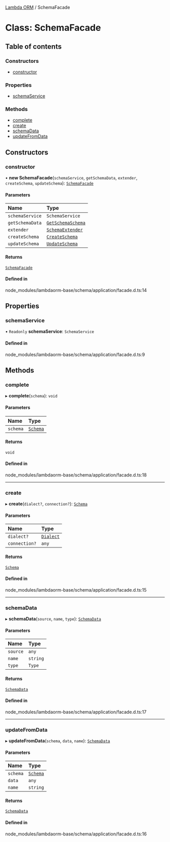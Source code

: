[Lambda ORM](../README.md) / SchemaFacade

# Class: SchemaFacade

## Table of contents

### Constructors

- [constructor](SchemaFacade.md#constructor)

### Properties

- [schemaService](SchemaFacade.md#schemaservice)

### Methods

- [complete](SchemaFacade.md#complete)
- [create](SchemaFacade.md#create)
- [schemaData](SchemaFacade.md#schemadata)
- [updateFromData](SchemaFacade.md#updatefromdata)

## Constructors

### constructor

• **new SchemaFacade**(`schemaService`, `getSchemaData`, `extender`, `createSchema`, `updateSchema`): [`SchemaFacade`](SchemaFacade.md)

#### Parameters

| Name | Type |
| :------ | :------ |
| `schemaService` | `SchemaService` |
| `getSchemaData` | [`GetSchemaSchema`](GetSchemaSchema.md) |
| `extender` | [`SchemaExtender`](SchemaExtender.md) |
| `createSchema` | [`CreateSchema`](CreateSchema.md) |
| `updateSchema` | [`UpdateSchema`](UpdateSchema.md) |

#### Returns

[`SchemaFacade`](SchemaFacade.md)

#### Defined in

node_modules/lambdaorm-base/schema/application/facade.d.ts:14

## Properties

### schemaService

• `Readonly` **schemaService**: `SchemaService`

#### Defined in

node_modules/lambdaorm-base/schema/application/facade.d.ts:9

## Methods

### complete

▸ **complete**(`schema`): `void`

#### Parameters

| Name | Type |
| :------ | :------ |
| `schema` | [`Schema`](../interfaces/Schema.md) |

#### Returns

`void`

#### Defined in

node_modules/lambdaorm-base/schema/application/facade.d.ts:18

___

### create

▸ **create**(`dialect?`, `connection?`): [`Schema`](../interfaces/Schema.md)

#### Parameters

| Name | Type |
| :------ | :------ |
| `dialect?` | [`Dialect`](../enums/Dialect.md) |
| `connection?` | `any` |

#### Returns

[`Schema`](../interfaces/Schema.md)

#### Defined in

node_modules/lambdaorm-base/schema/application/facade.d.ts:15

___

### schemaData

▸ **schemaData**(`source`, `name`, `type`): [`SchemaData`](../interfaces/SchemaData.md)

#### Parameters

| Name | Type |
| :------ | :------ |
| `source` | `any` |
| `name` | `string` |
| `type` | `Type` |

#### Returns

[`SchemaData`](../interfaces/SchemaData.md)

#### Defined in

node_modules/lambdaorm-base/schema/application/facade.d.ts:17

___

### updateFromData

▸ **updateFromData**(`schema`, `data`, `name`): [`SchemaData`](../interfaces/SchemaData.md)

#### Parameters

| Name | Type |
| :------ | :------ |
| `schema` | [`Schema`](../interfaces/Schema.md) |
| `data` | `any` |
| `name` | `string` |

#### Returns

[`SchemaData`](../interfaces/SchemaData.md)

#### Defined in

node_modules/lambdaorm-base/schema/application/facade.d.ts:16
